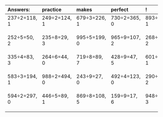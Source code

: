 | Answers: | practice | makes | perfect | ! |
| :--- | :--- | :--- | :--- | :--- |
| 237÷2=118, 1 | 249÷2=124, 1 | 679÷3=226, 1 | 730÷2=365, 0 | 893÷4=223, 1 | 
|   |   |   |   |   | 
|   |   |   |   |   | 
|   |   |   |   |   | 
| 252÷5=50, 2 | 235÷8=29, 3 | 995÷5=199, 0 | 965÷9=107, 2 | 268÷7=38, 2 | 
|   |   |   |   |   | 
|   |   |   |   |   | 
|   |   |   |   |   | 
| 335÷4=83, 3 | 264÷6=44, 0 | 719÷8=89, 7 | 428÷9=47, 5 | 601÷2=300, 1 | 
|   |   |   |   |   | 
|   |   |   |   |   | 
|   |   |   |   |   | 
| 583÷3=194, 1 | 988÷2=494, 0 | 243÷9=27, 0 | 492÷4=123, 0 | 290÷8=36, 2 | 
|   |   |   |   |   | 
|   |   |   |   |   | 
|   |   |   |   |   | 
| 594÷2=297, 0 | 446÷5=89, 1 | 869÷8=108, 5 | 159÷9=17, 6 | 948÷5=189, 3 | 
|   |   |   |   |   | 
|   |   |   |   |   | 
|   |   |   |   |   | 
